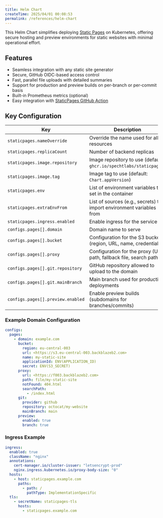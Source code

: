 ```yaml
---
title: Helm Chart
createTime: 2025/04/01 00:08:53
permalink: /references/helm-chart
---
```


This Helm Chart simplifies deploying [Static Pages](https://github.com/SpechtLabs/StaticPages) on Kubernetes, offering secure hosting and preview environments for static websites with minimal operational effort.

## Features

- Seamless integration with any static site generator
- Secure, GitHub OIDC-based access control
- Fast, parallel file uploads with detailed summaries
- Support for production and preview builds on per-branch or per-commit basis
- Built-in Prometheus metrics (optional)
- Easy integration with [StaticPages GitHub Action](https://github.com/SpechtLabs/StaticPages-Upload)

## Key Configuration

| Key                                  | Description                                                          |
|--------------------------------------|----------------------------------------------------------------------|
| `staticpages.nameOverride`           | Override the name used for all resources                             |
| `staticpages.replicaCount`           | Number of backend replicas                                           |
| `staticpages.image.repository`       | Image repository to use (default: `ghcr.io/spechtlabs/staticpages`)  |
| `staticpages.image.tag`              | Image tag to use (default: `Chart.appVersion`)                       |
| `staticpages.env`                    | List of environment variables to set in the container                |
| `staticpages.extraEnvFrom`           | List of sources (e.g., secrets) to import environment variables from |
| `staticpages.ingress.enabled`        | Enable ingress for the service                                       |
| `configs.pages[].domain`             | Domain name to serve                                                 |
| `configs.pages[].bucket`             | Configuration for the S3 bucket (region, URL, name, credentials)     |
| `configs.pages[].proxy`              | Configuration for the proxy (URL, path, fallback file, search path)  |
| `configs.pages[].git.repository`     | GitHub repository allowed to upload to the domain                    |
| `configs.pages[].git.mainBranch`     | Main branch used for production deployments                          |
| `configs.pages[].preview.enabled`    | Enable preview builds (subdomains for branches/commits)              |

### Example Domain Configuration

```yaml
configs:
  pages:
    - domain: example.com
      bucket:
        region: eu-central-003
        url: <https://s3.eu-central-003.backblazeb2.com>
        name: my-static-site
        applicationId: ENV(APPLICATION_ID)
        secret: ENV(S3_SECRET)
      proxy:
        url: <https://f003.backblazeb2.com>
        path: file/my-static-site
        notFound: 404.html
        searchPath:
          - /index.html
      git:
        provider: github
        repository: octocat/my-website
        mainBranch: main
      preview:
        enabled: true
        branch: true
```

### Ingress Example

```yaml
ingress:
  enabled: true
  className: "nginx"
  annotations:
    cert-manager.io/cluster-issuer: "letsencrypt-prod"
    nginx.ingress.kubernetes.io/proxy-body-size: "0"
  hosts:
    - host: staticpages.example.com
      paths:
        - path: /
          pathType: ImplementationSpecific
  tls:
    - secretName: staticpages-tls
      hosts:
        - staticpages.example.com
```
